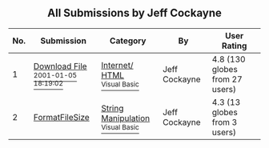 ﻿<div align="center">

## All Submissions by Jeff Cockayne

</div>

No.  | Submission | Category | By   | User Rating
---- | ---------- | -------- | ---- | -----------
1 | [Download File<br /><sup>2001-01-05 18:19:02</sup>](https://github.com/Planet-Source-Code/jeff-cockayne-download-file__1-7335) | [Internet/ HTML<br /><sup>Visual Basic</sup>](../ByCategory/internet-html__1-34.md) | Jeff Cockayne | 4.8 (130 globes from 27 users)
2 | [FormatFileSize<br />](https://github.com/Planet-Source-Code/jeff-cockayne-formatfilesize__1-7331) | [String Manipulation<br /><sup>Visual Basic</sup>](../ByCategory/string-manipulation__1-5.md) | Jeff Cockayne | 4.3 (13 globes from 3 users)
